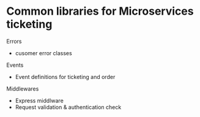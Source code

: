 # Common libraries for Microservices ticketing

Errors

- cusomer error classes

Events

- Event definitions for ticketing and order

Middlewares

- Express middlware
- Request validation & authentication check
